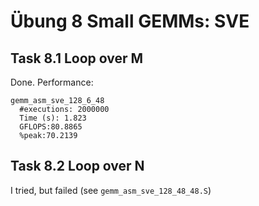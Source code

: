 # Übung 8 Small GEMMs: SVE

## Task 8.1 Loop over M

Done. Performance:
```
gemm_asm_sve_128_6_48
  #executions: 2000000
  Time (s): 1.823
  GFLOPS:80.8865
  %peak:70.2139
```
## Task 8.2 Loop over N

I tried, but failed (see `gemm_asm_sve_128_48_48.S`)